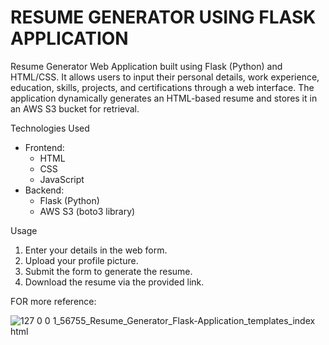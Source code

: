 # RESUME GENERATOR USING FLASK APPLICATION
 
Resume Generator Web Application built using Flask (Python) and HTML/CSS. It allows users to input their personal details, work experience, education, skills, projects, and certifications through a web interface. The application dynamically generates an HTML-based resume and stores it in an AWS S3 bucket for retrieval.

Technologies Used
- Frontend:
  - HTML
  - CSS
  - JavaScript
- Backend:
  - Flask (Python)
  - AWS S3 (boto3 library)


Usage
1. Enter your details in the web form.
2. Upload your profile picture.
3. Submit the form to generate the resume.
4. Download the resume via the provided link.



FOR more reference:

![127 0 0 1_56755_Resume_Generator_Flask-Application_templates_index html](https://github.com/user-attachments/assets/7c08603a-cbec-4f85-851a-55232148fdb4)


